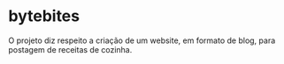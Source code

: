 # bytebites
O projeto diz respeito a criação de um website, em formato de blog, para postagem de receitas de cozinha. 
